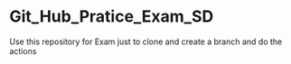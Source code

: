 # Git_Hub_Pratice_Exam_SD
Use this repository for Exam just to clone and create a branch and do the actions
